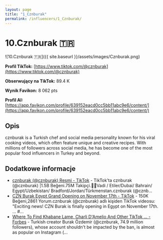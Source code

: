 ```yaml
---
layout: page
title: "1_Cznburak"
permalink: /influencers/1_Cznburak/
---
```


# 10.Cznburak 🇹🇷

![10.Cznburak 🇹🇷]({{ site.baseurl }}/assets/images/Cznburak.png)

**Profil TikTok:** [https://www.tiktok.com/@cznburak](https://www.tiktok.com/@cznburak)

**Obserwujący na TikTok:** 89.4 K

**Wynik Favikon:** 8 062 pts

**Profil AI:** [https://app.favikon.com/profile/639152eacd0cc5bb11abc9e6/content/](https://app.favikon.com/profile/639152eacd0cc5bb11abc9e6/content/)

## Opis

cznburak is a Turkish chef and social media personality known for his viral cooking videos, which often feature unique and creative recipes. With millions of followers across social media, he has become one of the most popular food influencers in Turkey and beyond.

## Dodatkowe informacje

- [cznburak (@cznburak) Resmi - TikTok](https://www.tiktok.com/@cznburak) - TikTok'ta cznburak (@cznburak) |1.5B Beğeni.75M Takipçi.👨‍🍳Vadi / Etiler/Dubai/ Bahrain/ Egypt/Uzbekistan/ Bradford/Jordan/Türkmenstan.cznburak (@cznb...
- [CZN Burak Egypt Grand Opening on November 17th - TikTok](https://www.tiktok.com/@cznburak/video/7437445830807653648) - 150K Beğeni,2861 Yorum.cznburak (@cznburak) adlı kişiden TikTok videosu: "Exciting news! CZN Burak is finally opening in Egypt on November 17th. ... #...
- [Where To Find Khabane Lame, Charli D'Amelio And Other TikTok ... - Forbes](https://www.forbes.com/sites/maryroeloffs/2025/01/17/top-15-tiktok-accounts-heres-where-to-find-these-creators-if-ban-happens/) - Turkish creator Burak Özdemir (@cznburak, 74.9 million followers), whose account shouldn't be impacted by the ban, is almost as popular on Instagram (...

